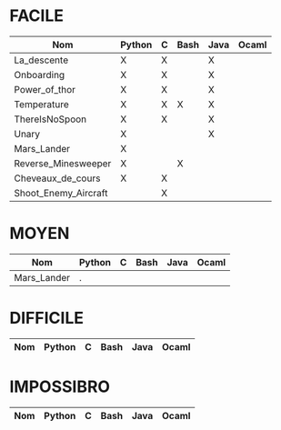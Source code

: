 # FACILE
Nom|Python|C|Bash|Java|Ocaml
---|---|---|---|---|---
La_descente|X|X| |X| 
Onboarding|X|X||X| 
Power_of_thor|X|X||X| 
Temperature|X|X|X|X| 
ThereIsNoSpoon|X|X||X| 
Unary|X| | |X| 
Mars_Lander|X| | | | 
Reverse_Minesweeper|X| |X| | 
Cheveaux_de_cours|X|X| | | 
Shoot_Enemy_Aircraft| |X| | | 

# MOYEN
Nom|Python|C|Bash|Java|Ocaml
---|---|---|---|---|---
Mars_Lander|.| | | | 

# DIFFICILE
Nom|Python|C|Bash|Java|Ocaml
---|---|---|---|---|---

# IMPOSSIBRO
Nom|Python|C|Bash|Java|Ocaml
---|---|---|---|---|---
